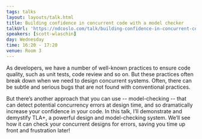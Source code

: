 ```yaml
---
tags: talks
layout: layouts/talk.html
title: Building confidence in concurrent code with a model checker
talkUrl: 'https://ndcoslo.com/talk/building-confidence-in-concurrent-code-with-a-model-checker/'
speakers: [scott-wlaschin]
day: Wednesday
time: 16:20 - 17:20
venue: Room 3
---
```

As developers, we have a number of well-known practices to ensure code quality, such as unit tests, code review and so on. But these practices often break down when we need to design concurrent systems. Often, there can be subtle and serious bugs that are not found with conventional practices.

But there’s another approach that you can use -- model-checking -- that can detect potential concurrency errors at design time, and so dramatically increase your confidence in your code. In this talk, I’ll demonstrate and demystify TLA+, a powerful design and model-checking system. We’ll see how it can check your concurrent designs for errors, saving you time up front and frustration later!